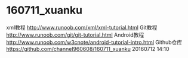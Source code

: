 # 160711_xuanku
xml教程
http://www.runoob.com/xml/xml-tutorial.html
Git教程
http://www.runoob.com/git/git-tutorial.html
Android教程
http://www.runoob.com/w3cnote/android-tutorial-intro.html
Github仓库
https://github.com/channel960608/160711_xuanku
                                    20160712 14:10

